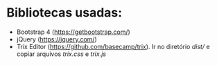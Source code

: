 # Bibliotecas usadas:

- Bootstrap 4 (https://getbootstrap.com/)
- jQuery (https://jquery.com/)
- Trix Editor (https://github.com/basecamp/trix). Ir no diretório *dist/* e copiar arquivos *trix.css* e *trix.js*

